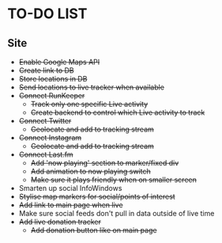 # TO-DO LIST

## Site
- ~~Enable Google Maps API~~
- ~~Create link to DB~~
- ~~Store locations in DB~~
- ~~Send locations to live tracker when available~~
- ~~Connect RunKeeper~~
	- ~~Track only one specific Live activity~~
	- ~~Create backend to control which Live activity to track~~
- ~~Connect Twitter~~
	- ~~Geolocate and add to tracking stream~~
- ~~Connect Instagram~~
	- ~~Geolocate and add to tracking stream~~
- ~~Connect Last.fm~~
	- ~~Add 'now playing' section to marker/fixed div~~
	- ~~Add animation to now playing switch~~
	- ~~Make sure it plays friendly when on smaller screen~~
- Smarten up social InfoWindows
- ~~Stylise map markers for social/points of interest~~
- ~~Add link to main page when live~~
- Make sure social feeds don't pull in data outside of live time
- ~~Add live donation tracker~~
	- ~~Add donation button like on main page~~